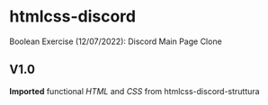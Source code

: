 # htmlcss-discord

Boolean Exercise (12/07/2022): Discord Main Page Clone

## V1.0

**Imported** functional *HTML* and *CSS* from htmlcss-discord-struttura